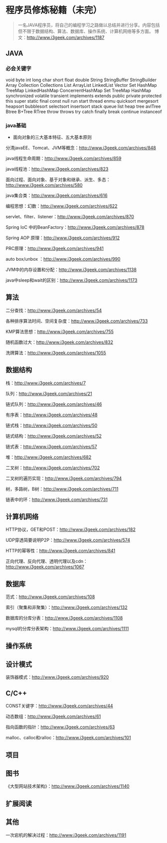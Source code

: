 # 程序员修炼秘籍（未完）

> 一名JAVA程序员，将自己的编程学习之路做以总结并进行分享。内容包括但不限于数据结构、算法、数据库、操作系统、计算机网络等多方面。
> 博文：http://www.i3geek.com/archives/1187

## JAVA

### 必会关键字

void byte int long char short float double String StringBuffer StringBuilder Array Collection Collections List ArrayList LinkedList Vector Set HashMap TreeMap LinkedHashMap ConcerrentHashMap Set TreeMap HashMap synchronized volatile transient implements extends public private protected this super static final const null run start thread enmu quicksort mergesort heapsort bubblesort selectsort insertsort stack queue list heap tree avlTree Btree B+Tree RTree throw throws try catch finally break continue instanceof

### java基础

* 面向对象的三大基本特征、五大基本原则

分清javaEE、Tomcat、JVM等概念：http://www.i3geek.com/archives/848

java线程生命周期：http://www.i3geek.com/archives/859

java线程池：http://www.i3geek.com/archives/823

面向过程、面向对象、基于对象和继承、派生、多态：http://www.i3geek.com/archives/580

java集合类：http://www.i3geek.com/archives/616

编程思想：幻数：http://www.i3geek.com/archives/622

servlet、filter、listener：http://www.i3geek.com/archives/870

Spring IoC 中的BeanFactory：http://www.i3geek.com/archives/878

Spring AOP 原理：http://www.i3geek.com/archives/912

PRC原理：http://www.i3geek.com/archives/941

auto box/unbox ：http://www.i3geek.com/archives/990

JVM中的内存设置和分配：http://www.i3geek.com/archives/1138

java中sleep和wait的区别：http://www.i3geek.com/archives/1173

## 算法

二分查找：http://www.i3geek.com/archives/54

各种排序算法时间、空间复杂度：http://www.i3geek.com/archives/733

KMP算法思想：http://www.i3geek.com/archives/755

随机函数过大：http://www.i3geek.com/archives/832

洗牌算法：http://www.i3geek.com/archives/1055

## 数据结构

栈：http://www.i3geek.com/archives/7

队列：http://www.i3geek.com/archives/21

链式队列：http://www.i3geek.com/archives/46

有序表：http://www.i3geek.com/archives/48

链式栈：http://www.i3geek.com/archives/50

链式结构：http://www.i3geek.com/archives/52

链式表：http://www.i3geek.com/archives/57

堆：http://www.i3geek.com/archives/682

二叉树：http://www.i3geek.com/archives/702

二叉树的遍历实现：http://www.i3geek.com/archives/794

树，多路树，B树：http://www.i3geek.com/archives/711

链表中的环：http://www.i3geek.com/archives/731

## 计算机网络

HTTP协议，GET和POST：http://www.i3geek.com/archives/182

UDP穿透简要说明P2P：http://www.i3geek.com/archives/574

HTTP的幂等性：http://www.i3geek.com/archives/841

正向代理、反向代理、透明代理以及cdn：http://www.i3geek.com/archives/1067

## 数据库

范式：http://www.i3geek.com/archives/108

索引（聚集和非聚集）：http://www.i3geek.com/archives/132

数据库的分库分表：http://www.i3geek.com/archives/1108

mysql的分库分表架构：http://www.i3geek.com/archives/1111

## 操作系统

## 设计模式

装饰器模式：http://www.i3geek.com/archives/920

## C/C++

CONST关键字：http://www.i3geek.com/archives/44

动态数组：http://www.i3geek.com/archives/61

指向函数的指针：http://www.i3geek.com/archives/63

malloc、calloc和ralloc：http://www.i3geek.com/archives/101

## 项目

## 图书

《大型网站技术架构》：http://www.i3geek.com/archives/1140

## 扩展阅读

## 其他

一次宕机的解决过程：http://www.i3geek.com/archives/1191

